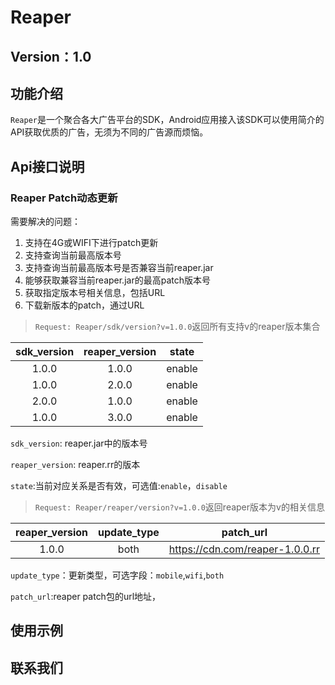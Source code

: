 # Reaper

## Version：1.0

## 功能介绍
`Reaper`是一个聚合各大广告平台的SDK，Android应用接入该SDK可以使用简介的API获取优质的广告，无须为不同的广告源而烦恼。

## Api接口说明

### Reaper Patch动态更新
需要解决的问题：
1. 支持在4G或WIFI下进行patch更新
2. 支持查询当前最高版本号
3. 支持查询当前最高版本号是否兼容当前reaper.jar 
4. 能够获取兼容当前reaper.jar的最高patch版本号
5. 获取指定版本号相关信息，包括URL
6. 下载新版本的patch，通过URL

>`Request: Reaper/sdk/version?v=1.0.0`返回所有支持v的reaper版本集合

|sdk_version| reaper_version | state |
|:---------:|:--------------:|:-----:|
| 1.0.0	    | 1.0.0		     | enable|
| 1.0.0	    | 2.0.0		     | enable|
| 2.0.0	    | 1.0.0		     | enable|
| 1.0.0	    | 3.0.0		     | enable|

`sdk_version`: reaper.jar中的版本号

`reaper_version`: reaper.rr的版本

`state`:当前对应关系是否有效，可选值:`enable`，`disable`

>`Request: Reaper/reaper/version?v=1.0.0`返回reaper版本为v的相关信息

| reaper_version | update_type | patch_url |
|:--------------:|:-----------:|:---------:|
| 1.0.0 | both | https://cdn.com/reaper-1.0.0.rr |

`update_type`：更新类型，可选字段：`mobile`,`wifi`,`both`

`patch_url`:reaper patch包的url地址，

## 使用示例

## 联系我们